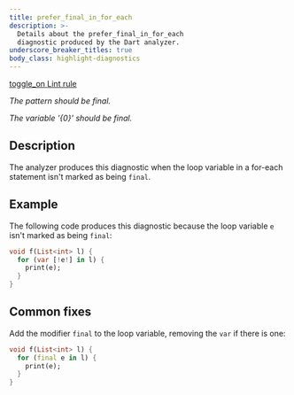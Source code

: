 ```yaml
---
title: prefer_final_in_for_each
description: >-
  Details about the prefer_final_in_for_each
  diagnostic produced by the Dart analyzer.
underscore_breaker_titles: true
body_class: highlight-diagnostics
---
```


<div class="tags">
  <a class="tag-label"
      href="/tools/linter-rules/prefer_final_in_for_each"
      title="Learn about the lint rule that enables this diagnostic."
      aria-label="Learn about the lint rule that enables this diagnostic."
      target="_blank">
    <span class="material-symbols" aria-hidden="true">toggle_on</span>
    <span>Lint rule</span>
  </a>
</div>

_The pattern should be final._

_The variable '{0}' should be final._

## Description

The analyzer produces this diagnostic when the loop variable in a for-each
statement isn't marked as being `final`.

## Example

The following code produces this diagnostic because the loop variable `e`
isn't marked as being `final`:

```dart
void f(List<int> l) {
  for (var [!e!] in l) {
    print(e);
  }
}
```

## Common fixes

Add the modifier `final` to the loop variable, removing the `var` if there
is one:

```dart
void f(List<int> l) {
  for (final e in l) {
    print(e);
  }
}
```
